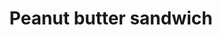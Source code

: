 ---
title: Peanut butter sandwich
description: A peanut butter sandwich is the perfect meal for a busy parent. 
created: 2023-02-20
authors: [John Doe]
difficulty: Very easy
image: https://images.unsplash.com/flagged/photo-1625402535207-953e03369f59?ixlib=rb-4.0.3&ixid=MnwxMjA3fDB8MHxwaG90by1wYWdlfHx8fGVufDB8fHx8&auto=format&fit=crop&w=1470&q=80
time: 5m
serves: 1-2
ingredients:
- Slice of bread
- 15 ml Butter
- Half jar of peanut butter
---
